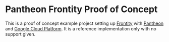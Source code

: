 # Pantheon Frontity Proof of Concept

This is a proof of concept example project setting up [Frontity](https://frontity.org/) with [Pantheon](https://pantheon.io/) and [Google Cloud Platform](https://cloud.google.com/). It is a reference implementation only with no support given.
